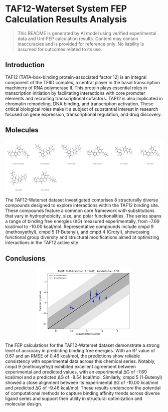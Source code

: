 # TAF12-Waterset System FEP Calculation Results Analysis

> This README is generated by AI model using verified experimental data and Uni-FEP calculation results. Content may contain inaccuracies and is provided for reference only. No liability is assumed for outcomes related to its use.

## Introduction

TAF12 (TATA-box-binding protein-associated factor 12) is an integral component of the TFIID complex, a central player in the basal transcription machinery of RNA polymerase II. This protein plays essential roles in transcription initiation by facilitating interactions with core promoter elements and recruiting transcriptional cofactors. TAF12 is also implicated in chromatin remodeling, DNA binding, and transcription activation. These critical biological roles make it a subject of substantial interest in research focused on gene expression, transcriptional regulation, and drug discovery.

## Molecules

![Molecular structures of representative compounds](mol_grid.png)

The TAF12-Waterset dataset investigated comprises 8 structurally diverse compounds designed to explore interactions within the TAF12 binding site. These compounds feature a common core framework with substitutions that vary in hydrophobicity, size, and polar functionalities. The series spans a range of binding free energies (∆G) measured experimentally, from -7.69 kcal/mol to -10.00 kcal/mol. Representative compounds include cmpd 9 (methoxyethyl), cmpd 5 (1-Butenyl), and cmpd 4 (Crotyl), showcasing functional group diversity and structural modifications aimed at optimizing interactions in the TAF12 active site.

## Conclusions

<p align="center"><img src="result_dG.png" width="300"></p>

The FEP calculations for the TAF12-Waterset dataset demonstrate a strong level of accuracy in predicting binding free energies. With an R² value of 0.67 and an RMSE of 0.46 kcal/mol, the predictions show reliable consistency with experimental data across this chemical series. Notably, cmpd 9 (methoxyethyl) exhibited excellent agreement between experimental and predicted values, with an experimental ∆G of -7.69 kcal/mol and a predicted ∆G of -8.54 kcal/mol. Similarly, cmpd 5 (1-Butenyl) showed a close alignment between its experimental ∆G of -10.00 kcal/mol and predicted ∆G of -9.46 kcal/mol. These results underscore the potential of computational methods to capture binding affinity trends across diverse ligand series and support their utility in structural optimization and molecular design.